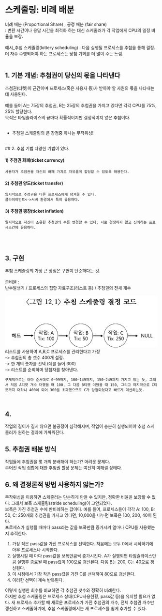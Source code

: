 # 스케줄링: 비례 배분

비례 배분 (Proportional Share) ; 공정 배분 (fair share)  
: 변환 시간이나 응답 시간을 최적화 하는 대신 스케줄러가 각 작업에게 CPU의 일정 비율을 보장.  
</br>
예시_추첨 스케줄링(lottery scheduling) : 다음 실행될 프로세스를 추첨을 통해 결정. 더 자주 수행되어야 하는 프로세스는 당첨 기회를 더 많이 주는 느낌.
</br>
</br>
## 1. 기본 개념: 추첨권이 당신의 몫을 나타낸다
추첨권(티켓)이 근간이며 프로세스(혹은 사용자 등)가 받아야 할 자원의 몫을 나타내는 데 사용된다.  
</br>
예를 들어 A는 75장의 추첨권, B는 25장의 추첨권을 가지고 있다면 각각 CPU를 75%, 25% 할당한다.  
목적은 타임슬라이스의 끝마다 확률적이지만 결정적이지 않은 추첨이다.  
</br>
* 추첨권 스케줄링의 큰 장점중 하나는 무작위성!  
</br>
## 2. 추첨 기법
다양한 기법이 있다.

#### 1) 추첨권 화폐(ticket currency)
	사용자가 추첨권을 자신의 화폐 가치로 자유롭게 할당할 수 있도록 허용한다.  

#### 2) 추첨권 양도(ticket transfer)
	잃시적으로 추첨권을 다른 프로세스에게 넘겨줄 수 있다.
	클라이이언트<->서버 환경에서 특히 유용하다.

#### 3) 추첨권 팽창(ticket inflation)
	일시적으로 자신이 소유한 추첨권의 수를 변경할 수 있다. 서로 경쟁하지 않고 신뢰하는 프로세스간에 유용하다. 
</br>
</br>

## 3. 구현
추첨 스케줄링의 가장 큰 장점은 구현이 단순하다는 것.  
</br>
준비물 :  
난수발생기 / 프로세스의 집합 자료구조(리스트 등) / 추첨권의 전체 개수
</br>
</br>
![titled](image/lottery_scheduling_img_12_1.png)
리스트를 사용하여 A,B,C 프로세스를 관리한다고 가정  
-> 추첨권의 총 갯수 400개 설정.  
-> 한 개의 숫자를 선택 (예를 들어 300)  
-> 리스트를 순회하며 당첨자를 찾아낸다.  

	구체적으로는 아마 순서대로 0~99까지, 100~149까지, 150~249까지 가지고 있는 듯, 그래서 처음 A티켓 개수 더했을 때 100, 그 다음 B티켓 더했을 때 150, 그리고 마지막으로 C티켓까지 더하니 400이 되어 300을 초과했으므로 C가 당첨되었다고 빠르게 계산하는듯.
</br>

## 4.
작업의 길이가 길지 않으면 불공정이 심각해지며, 작업이 충분히 실행되어야 추첨 스케줄러가 원하는 결과에 가까워진다.

## 5. 추첨권 배분 방식
작업들에 추첨권을 몇 개씩 분배해야 하는가? 어려운 문제다.  
주어진 작업 집합에 대한 추첨권 할당 문제는 여전히 미해결 상태다.

## 6. 왜 결정론적 방법 사용하지 않는가?
무작위성을 이용하면 스케줄러는 단순하게 만들 수 있지만, 정확한 비율을 보장할 수 없다. 그래서 보폭 스케줄링(stride scheduling)이 고안되었다.  
 보폭은 가진 추첨권 수에 반비례하는 값이다. 예를 들어, 프로세스들이 각각 A: 100, B: 50, C: 250개의 추첨권을 가지고 있다면, 10,000을 나누면 보폭은 100, 200, 40이 된다.  
 프로세스가 실행될 때마다 pass라는 값을 보폭만큼 증가시켜 얼마나 CPU를 사용했는지 추적한다.  

 1) 가장 작은 pass값을 가진 프로세스를 선택한다.
	처음에는 모두 0에서 시작하기에 아무 프로세스나 시작한다.
 2) 실행시킬 때 마다 pass값을 보폭만큼씩 증가시킨다.
	A가 실행되면 타임슬라이스만큼 실행후 종료될 때 pass값이 100으로 갱신된다.
	다음 B는 200, C는 40으로 갱신된다. 
 3) 이 시점에서 가장 작은 pass값을 가진 C를 선택하여 80으로 갱신한다.
4) 이러한 선택이 계속 반복된다.  

이렇게 실행한 회수를 비교하면 각 추첨권 갯수와 정확히 비례한다.  
하지만 추첨 스케줄링은 프로세스 상태(CPU사용현황, pass값 등)을 유지할 필요가 없다. 새 프로세스 추가할 때 새로운 프로세스가 가진 추첨권의 개수, 전체 추첨권 개수만 갱신하고 스케줄하기에, 추첨 스케줄링에서는 새 프로세스를 쉽게 추가할 수 있다.